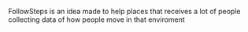 FollowSteps is an idea made to help places that receives a lot of people collecting data of how people move in that enviroment
